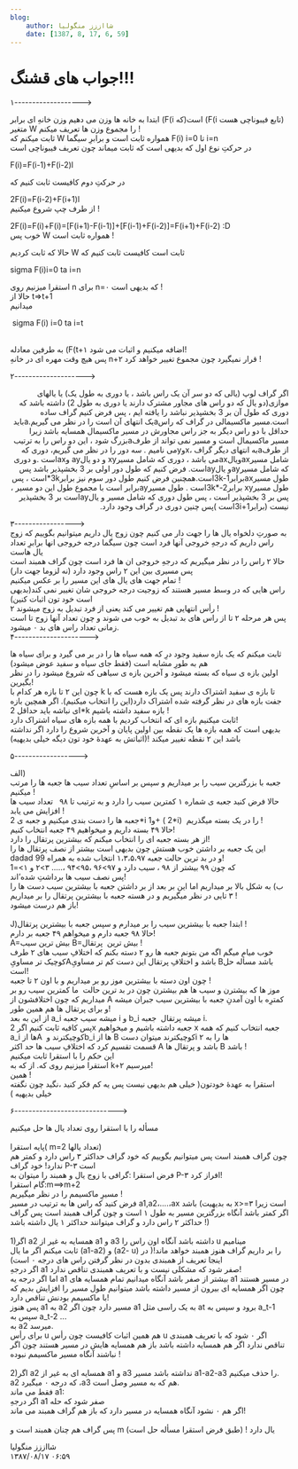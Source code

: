 ```yaml
---
blog:
    author: شااززز منگولیا
    date: [1387, 8, 17, 6, 59]
---
```

# جواب های قشنگ!!!

<div class="cnt">
۱-------------------&gt;<p></p>
<p>ابتدا به خانه ها وزن مى دهیم وزن خانهِ اى برابر (F(i است(که (F(i تابع فیبوناچی هست) <br/>متغیر W را مجموع وزن ها تعریف میکنم !<br/>ثابت میکنم که W همواره ثابت است و برابرِ سیگما F(i) i=0 تا i=n<br/>در حرکتِ نوع اول که بدیهى است که ثابت میماند چون تعریف فیبوناچی است</p>
<p></p>
<p>F(i)=F(i-1)+F(i-2)l</p>
<p>در حرکتِ دوم کافیست ثابت کنیم که</p>
<p>2F(i)=F(i-2)+F(i+1)l<br/>از طرف چپ شروع میکنیم !</p>
<p>2F(i)=F(i)+F(i)=[F(i+1)-F(i-1)]+[F(i-1)+F(i-2)]=F(i+1)+F(i-2) :D<br/>خوب پس W همواره ثابت است !</p>
<p>حالا که ثابت کردیم W ثابت است کافیست ثابت کنیم که</p>
<p>sigma F(i)i=0 ta i=n</p>
<p>استقرا میزنیم روى n براى n=۰ که بدیهى است !<br/>حالا از t=&gt;t+1<br/>میدانیم </p>
<p> sigma F(i) i=0 ta i=t</p>
<p><br/>به طرفین معادله (F(t+۱ اضافه میکنیم و اثبات می شود! <br/>پس هیچ وقت مهره ای در خانهِ n+۲ قرار نمیگیرد چون مجموع تغییر خواهد کرد !</p>
<p>۲--------------------&gt;</p>
<p dir="rtl">اگر گراف لوپ (یالی که دو سر آن یک راس باشد ، یا دوری به طول یک) یا یالهای موازی(دو یال که دو راس های مجاور مشترک دارند یا دوری به طول 2) داشته باشد که دوری که طول آن بر 3 بخشپذیر نباشد را یافته ایم ، پس فرض کنیم گراف ساده است.مسیر ماکسیمالی در گراف که راسaیک انتهای آن است را در نظر می گیریم.aباید حداقل با دو راس دیگر به جز راس مجاورش در مسیر ماکسیمال همسایه باشد زیرا مسیر ماکسیمال است و مسیر نمی تواند از طرفaبزرگ شود ، این دو راس را به ترتیب از طرفaبه انتهای دیگر گراف ،xوyمی نامیم . سه دور را در نظر می گیریم، دوری که شامل مسیرaxویالaxمی باشد ، دوری که شامل مسیرxy و دو یالay وaxاست .و دوری که شامل مسیرayو یالayاست. فرض کنیم که طول دور اولی بر 3 بخشپذیر باشد پس طول مسیرaxبرابر3k-1است.همچنین فرض کنیم طول دور سوم نیز برابر3k*است ، پس طول مسیرxy برابر3k*-2است . طول مسیرayبرابر است با مجموع طول این دو مسیر ، پس بر 3 بخشپذیر است ، پس طول دوری که شامل مسیر و یالayاست بر 3 بخشپذیر نیست (برابر3i+1است )پس چنین دوری در گراف وجود دارد.</p>
<p>۳-----------------&gt;<br/>به صورتِ دلخواه یال ها را جهت دار می کنیم چون زوج یال داریم میتوانیم بگوییم که زوج راس داریم که درجهِ خروجی آنها فرد است چون سیگما درجه خروجی انها برابرِ تعداد یال هاست<br/>حالا ۲ راس را در نظر میگیریم که درجهِ خروجی ان ها فرد است چون گراف همبند است پس مسیرى بین این ۲ راس وجود دارد (نه لزوما جهت دار)<br/>تمام جهت هاى یال های این مسیر را بر عکس میکنیم ! <br/>راس هایی که در وسط مسیر هستند که زوجیت درجه خروجی شان تغییر نمى کند(بدیهى است خود تون اثبات کنین)<br/>۲ رأس انتهایی هم تغییر می کند یعنى از فرد تبدیل به زوج میشوند !<br/>پس هر مرحله ۲ تا از راس هاى بد تبدیل به خوب می شوند و چون تعداد آنها زوج تا است زمانى تعداد راس های بد ۰ میشود.<br/>۴---------------------&gt;</p>
<p>ثابت میکنم که یک بازه سفید وجود درِ که همه سیاه ها را در بر می گیرد و براى سیاه ها هم به طورِ مشابه است (فقط جاى سیاه و سفید عوض میشود)<br/>اولین بازه ی سیاه که بسته میشود و آخرین بازه ی سیاهى که شروع میشود را در نظر بگیرین!<br/>چون این ۲ تا بازه هر کدام با k تا بازه ی سفید اشتراک دارند پس یک بازه هست که با جفت بازه هاى در نظر گرفته شده اشتراک دارد(این را انتخاب میکنیم). اگر همچین بازه ای نباشه باید حداقل 2*k بازه سفید داشته باشیم !<br/>ثابت میکنیم بازه ای که انتخاب کردیم با همه بازه هاى سیاه اشتراک دارد!<br/>بدیهى است که همه بازه ها یک نقطه بین اولین پایان و آخرین شروع را دارد اگر نداشته باشد این ۲ نقطه تغییر میکند !(اثباتش به عهدۀ خود تون دیگه خیلى بدیهیه)</p>
<p>۵------------------&gt;</p>
<p>الف)<br/>جعبه با بزرگترین سیب را بر میداریم و سپس بر اساسِ تعداد سیب ها جعبه ها را مرتب میکنیم !<br/>حالا فرض کنید جعبه ی شماره ۱ کمترین سیب را دارد و به ترتیب تا ۹۸   تعداد سیب ها افزایش مى یابد !<br/>جعبه ها را دست بندى میکنیم و جعبه ی 2*i و1+ ( 2*i)  را در یک بسته میگذریم !<br/>حالا ۴۹ بسته داریم و میخواهیم ۴۹ جعبه انتخاب کنیم!<br/>از هر بسته جعبه ای را انتخاب میکنم که بیشترین پرتقال را دارد!<br/>این یک جعبه بر داشتن خوب هستش چون بدیهى است بیشتر از نصف پرتقال ها را dadad و در بد ترین حالت جعبه ۱،۳،۵،۹۷ انتخاب شده به همراه 99!<br/>که چون ۹۹ بیشتر از ۹۸ ، سیب دارد و ۹۷&gt;۹۶ ،۹۵&gt;۹۴ ،….. ۳&gt;۲ و ۱&gt;=1<br/>پس نصف سیب ها برداشتِ شده’اند!<br/>ب) به شکل بالا بر میداریم اما این بر بعد از بر داشتن جعبه با بیشترین سیب دست ها را ۳ تایى در نظر میگیریم و در هسته جعبه با بیشترین پرتقال را بر میداریم !<br/>باز هم درست میشود!<br/><br/>J)ابتدا جعبه با بیشترین سیب را بر میدارم و سپس جعبه با بیشترین پرتقال !<br/>حالا ۹۸ جعبه دارم و میخواهم ۴۹ جعبه بر دارم!<br/>A=بیش ترین سیب B=بیش ترین  پرتقال !<br/>خوب میام میگم اگه من بتونم جعبه ها رو ۲ دسته بکنم که اختلافِ سیب هاى ۲ طرف کوچیک تر مساوىِAباشد و اختلافِ پرتقال این دست کم تر مساوىِ Bباشد مسأله حل است!<br/>چون اون دسته با بیشترین موز رو بر میداریم و با اون ۲ تا جعبه !<br/>موز ها که بیشترن و سیب ها هم بیشترن چون در بد ترین حالت  ما کمترین سیب رو بر میداریم که چون اختلافشون از A کمترِه با اون آمدنِ جعبه با بیشترین سیب جبران میشه و براى پرتقال ها هم همین طور!<br/>از این به بعد a_i میشه سیب جعبه i و b_i میشه پرتقال  جعبه i.<br/>پس کافیه ثابت کنیم اگر 2x جعبه داشته باشیم و میخواهیم x جعبه انتخاب کنیم که همه a_i ها ازA  کوچیکترند وb_i ها از B کوچیکترند میتوان دستi ها را به ۲ قسمت تقسیم کرد که اختلافِ سیب ها حد اکثر A باشد و پرتقال ها B باشد !<br/>این حکم را با استقرا ثابت میکنیم<br/>استقرا میزنیم روى که. از که به k+۲ میرسیم!<br/>همین !<br/>استقرا به عهدۀ خودتون( خیلى هم بدیهى نیست پس یه کم فکر کنید ،نگید چون نگفته خیلى بدیهیه )</p>
<p>۶-----------------------------&gt;</p>
<p>مسأله را با استقرا روى تعداد یال ها حل میکنیم<br/><br/>پایه استقرا( m=2 تعداد یالها)<br/>چون گراف همبند است پس میتوانیم بگوییم که خود گراف حداکثر ۳ راس دارد و کمتر هم ندارد! خود گراف P-۳ است<br/>فرض استقرا :گرافی با زوج یال و همبند را میتوان به P-۳ افراز کرد!<br/>گام استقرا:m==&gt;m+2<br/>مسیرِ ماکسیمم را در نظر میگیریم !<br/>فرض کنید که راس ها به ترتیب در مسیر a1,a2،….،ax باشد (به بدیهیت x&gt;=۳ است زیرا اگر کمتر باشد آنگاه بزرگترین مسیر به طول ۱ است و چون گراف همبند است پس گراف حداکثر ۲ راس دارد و گراف میتوانند حداکثر ۱ یال داشته باشد !)<br/><br/>1)اگر a2 همسایه به غیر از a1 و a3 داشته باشد آنگاه اون راس را u مینامیم<br/>ثابت میکنم اگر ما یال (a1-a2) و (a2- u) را بر داریم گراف هنوز همبند خواهد ماند!( در اینجا تعریف از همبندی بدون در نظر گرفتن راس های درجه ۰ است)<br/>اگر درجهِ a1 صفر شود که مشکلى نیست و با تعریف همبندى تناقص ندارد!<br/>اما اگر درجه یه a1 بیشتر از صفر باشد آنگاه میدانیم تمام همسایه هاى a1 در مسیر هستند چون اگر همسایه ای بیرون از مسیر داشته باشد میتوانیم طول مسیر را افزایش بدیم که با ماکسیمم بودنش تناقص دارد!<br/>پس هنوز a1 به a2 مسیر دارد چون اگر a1 به یک راسى مثل at برود و سپس به a_t-1 سپس به a_t-2 ...<br/>به a2 میرسد.<br/>براى رأس u هم همین اثبات کافیست چون رأس u اگر ۰ شود که با تعریف همبندی تناقص ندارد اگر هم همسایه داشته باشد باز هم همسایه هایش در مسیر هستند چون اگر نباشند آنگاه مسیر ماکسیمم نبوده !<br/><br/>2)اگر a2 همسایه ای به غیر از a1 و a3 نداشته باشد مسیر a1-a2-a3 را حذف میکنیم. a2 که درجه ۰ میگیرد ،a3 هم که به مسیر وصل است.<br/>فقط مى ماند a1:<br/>اگر درجهِ a1 صفر شود که حله<br/>اگر هم ۰ نشود آنگاه همسایه در مسیر دارد که باز هم گراف همبند مى ماند!<br/><br/>پس گراف هم چنان همبند است و m یال دارد ! (طبق فرض استقرا مسأله حل است)</p>

</div>

<div class="blog-info">
    <div class="blog-author">شااززز منگولیا</div>
    <div class="blog-date">۱۳۸۷/۰۸/۱۷ ۰۶:۵۹</div>
</div>

